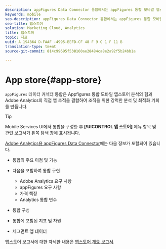 ```yaml
---
description: appFigures Data Connector 통합에서는 appFigures 통합 모바일 앱스토어 분석의 힘과 Adobe Analytics의 직접 앱 추적 기능을 결합하여 조직을 위한 강력한 분석 및 최적화 기회를 만듭니다.
keywords: mobile
seo-description: appFigures Data Connector 통합에서는 appFigures 통합 모바일 앱스토어 분석의 힘과 Adobe Analytics의 직접 앱 추적 기능을 결합하여 조직을 위한 강력한 분석 및 최적화 기회를 만듭니다.
seo-title: 앱스토어
solution: Marketing Cloud, Analytics
title: 앱스토어
topic: 지표
uuid: A 194364 D-FAAF -4995-BEFD-CF 48 F 9 C 1 F 11 B
translation-type: tm+mt
source-git-commit: 814c99695f538160ae28484ca8e2a92f5b24bb1a

---
```



# App store{#app-store}

`appFigures` 데이터 커넥터 통합은 Appfigures 통합 모바일 앱스토어 분석의 힘과 Adobe Analytics의 직접 앱 추적을 결합하여 조직을 위한 강력한 분석 및 최적화 기회를 만듭니다.

>[!TIP]
>
>Mobile Services UI에서 통합을 구성한 후 **[!UICONTROL 앱 스토어]** 메뉴 항목 및 관련 보고서가 왼쪽 탐색 창에 표시됩니다.

[Adobe Analytics용 appFigures Data Connector](https://marketing.adobe.com/resources/help/en_US/connectors/appfigures/)에는 다음 정보가 포함되어 있습니다.
<!--REKHA: no idea where this guide lives-->

* 통합의 주요 이점 및 기능
* 다음을 포함하여 통합 구현

   * Adobe Analytics 요구 사항
   * appFigures 요구 사항
   * 가격 책정
   * Analytics 통합 변수

* 통합 구성
* 통합에 포함된 지표 및 차원
* 세그먼트 앱 데이터

앱스토어 보고서에 대한 자세한 내용은 [앱스토어 개요 보고서](/help/using/usage/c-app-store-store-performance.md).
